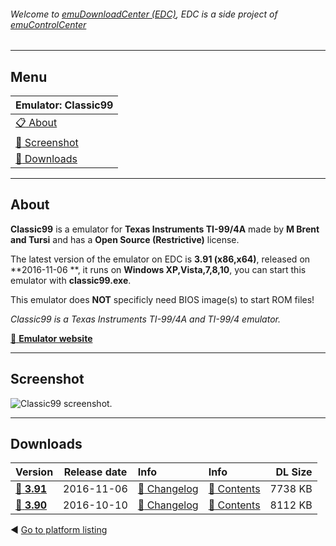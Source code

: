 ###### Welcome to [emuDownloadCenter (EDC)](https://github.com/PhoenixInteractiveNL/emuDownloadCenter/wiki/), EDC is a side project of [emuControlCenter](https://github.com/PhoenixInteractiveNL/emuControlCenter/wiki/)
***
## Menu
| **Emulator: Classic99** |
|:---------|
| [:clipboard: About](#about) |
| [:sunrise: Screenshot](#screenshot) |
| [:floppy_disk: Downloads](#downloads) |
***
## About
**Classic99** is a emulator for **Texas Instruments TI-99/4A** made by **M Brent and Tursi** and has a **Open Source (Restrictive)** license.

The latest version of the emulator on EDC is **3.91 (x86,x64)**, released on **2016-11-06 **, it runs on **Windows XP,Vista,7,8,10**, you can start this emulator with **classic99.exe**.

This emulator does **NOT** specificly need BIOS image(s) to start ROM files!

_Classic99 is a Texas Instruments TI-99/4A and TI-99/4 emulator._

[:link: **Emulator website**](http://www.harmlesslion.com/classic99)
***
## Screenshot
![](https://raw.githubusercontent.com/PhoenixInteractiveNL/emuDownloadCenter/master/hooks/classic99/screen.jpg "Classic99 screenshot.")
***
## Downloads
| Version  | Release date  | Info       | Info       | DL Size    |
|:---------|:-------------:|:-----------|:-----------|-----------:|
| [:floppy_disk: **3.91**](https://github.com/PhoenixInteractiveNL/edc-repo0005/raw/master/classic99/3.91.7z) | 2016-11-06 | [:page_facing_up: Changelog](https://github.com/PhoenixInteractiveNL/edc-repo0005/blob/master/classic99/3.91_changelog.txt) | [:mag_right: Contents](https://github.com/PhoenixInteractiveNL/edc-repo0005/blob/master/classic99/3.91_contents.txt) | 7738 KB |
| [:floppy_disk: **3.90**](https://github.com/PhoenixInteractiveNL/edc-repo0005/raw/master/classic99/3.90.7z) | 2016-10-10 | [:page_facing_up: Changelog](https://github.com/PhoenixInteractiveNL/edc-repo0005/blob/master/classic99/3.90_changelog.txt) | [:mag_right: Contents](https://github.com/PhoenixInteractiveNL/edc-repo0005/blob/master/classic99/3.90_contents.txt) | 8112 KB |

:arrow_backward: [Go to platform listing](https://github.com/PhoenixInteractiveNL/emuDownloadCenter/wiki/EDC-Platform-List)
